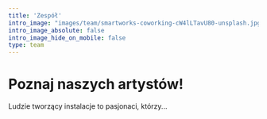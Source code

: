 ```yaml
---
title: 'Zespół'
intro_image: "images/team/smartworks-coworking-cW4lLTavU80-unsplash.jpg"
intro_image_absolute: false
intro_image_hide_on_mobile: false
type: team
---
```


# Poznaj naszych artystów!

Ludzie tworzący instalacje to pasjonaci, którzy...
